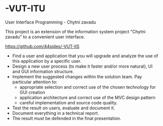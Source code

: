 # -VUT-ITU
User Interface Programming - Chytni zavadu

This project is an extension of the information system project "Chytni zavadu" to a convenient user interface.

https://github.com/44sides/-VUT-IIS

- Find a user and application that you will upgrade and analyze the use of this application by a specific user.
- Design a new user process (to make it faster and/or more natural), UI and GUI information structure.
- Implement the suggested changes within the solution team. Pay particular attention to:
  - appropriate selection and correct use of the chosen technology for GUI creation
  - application architecture and correct use of the MVC design pattern
  - careful implementation and source code quality.
- Test the result on users, evaluate and document it.
- Document everything in a technical report.
- The result must be defended in the final presentation.
